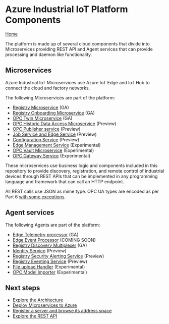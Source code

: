 # Azure Industrial IoT Platform Components

[Home](../readme.md)

The platform is made up of several cloud components that divide into Microservices providing REST API and Agent services that can provide processing and daemon like functionality.

## Microservices

Azure Industrial IoT Microservices use Azure IoT Edge and IoT Hub to connect the cloud and factory networks.

The following Microservices are part of the platform:

* [Registry Microservice](registry.md) (GA)
* [Registry Onboarding Microservice](onboarding.md) (GA)
* [OPC Twin Microservice](twin.md) (GA)
* [OPC Historic Data Access Microservice](history.md) (Preview)
* [OPC Publisher service](publisher.md) (Preview)
* [Job Service and Edge Service](jobs.md) (Preview)
* [Configuration Service](configuration.md) (Preview)
* [Edge Management Service](edgemanager.md) (Experimental)
* [OPC Vault Microservice](vault.md) (Experimental)
* [OPC Gateway Service](gateway.md) (Experimental)

These microservices use business logic and components included in this repository to provide discovery, registration, and remote control of industrial devices through REST APIs that can be implemented in any programming language and framework that can call an HTTP endpoint.

All REST calls use JSON as mime type.  OPC UA types are encoded as per Part 6 [with some exceptions](../api/json.md). 

## Agent services

The following Agents are part of the platform:

* [Edge Telemetry processor](telemetry.md) (GA)
* [Edge Event Processor](events.md) (COMING SOON)
* [Registry Discovery Multiplexer](discovery.md) (GA)
* [Identity Service](identity.md) (Preview)
* [Registry Security Alerting Service](security.md) (Preview)
* [Registry Eventing Service](registryevents.md) (Preview)
* [File upload Handler](fileupload.md) (Experimental)
* [OPC Model Importer](graph.md) (Experimental)

## Next steps

* [Explore the Architecture](../architecture.md)
* [Deploy Microservices to Azure](../howto-deploy-microservices.md)
* [Register a server and browse its address space](../howto-use-cli.md)
* [Explore the REST API](../api/readme.md)
